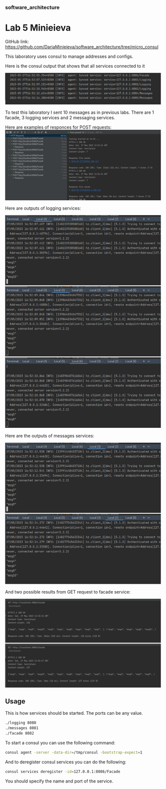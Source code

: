 ### software_architecture
# Lab 5 Minieieva

GitHub link: https://github.com/DariaMinieieva/software_architecture/tree/micro_consul

This laboratory uses consul to manage addresses and configs.

Here is the consul output that shows that all services connected to it

![img](images/1.png)

To test this laboratory I sent 10 messages as in previous labs.
There are 1 facade, 3 logging services and 2 messaging services.

Here are examples of responces for POST requests:
![img](images/2.png)

Here are outputs of logging services:

![img](images/3.png)
![img](images/4.png)
![img](images/5.png)

Here are the outputs of messages services:

![img](images/6.png)
![img](images/7.png)

And two possible results from GET request to facade service:

![img](images/8.png)
![img](images/9.png)

## Usage

This is how services should be started. The ports can be any value.

```bash
./logging 8080
./messages 8081
./facade 8082
```

To start a consul you can use the following command:

```bash
consul agent -server -data-dir=/tmp/consul -bootstrap-expect=1
```

And to deregister consul services you can do the following:

```bash
consul services deregister -id=127.0.0.1:8086/Facade
```
You should specify the name and port of the service.